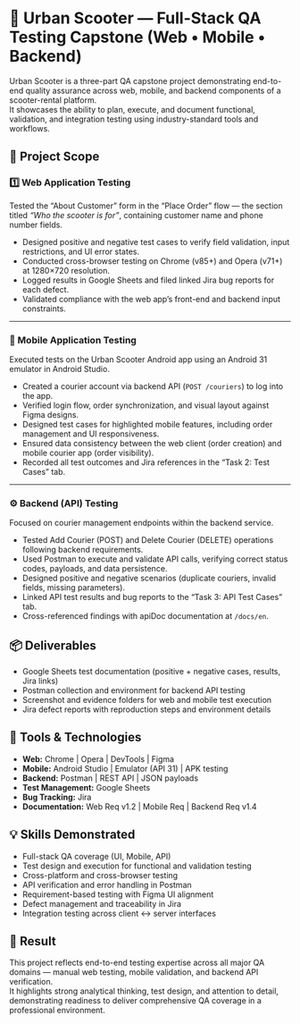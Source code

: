 # 🛴 Urban Scooter — Full-Stack QA Testing Capstone (Web • Mobile • Backend)

Urban Scooter is a three-part QA capstone project demonstrating end-to-end quality assurance across web, mobile, and backend components of a scooter-rental platform.  
It showcases the ability to plan, execute, and document functional, validation, and integration testing using industry-standard tools and workflows.

## 🧩 Project Scope

### 1️⃣ Web Application Testing
Tested the “About Customer” form in the “Place Order” flow — the section titled *“Who the scooter is for”*, containing customer name and phone number fields.  
- Designed positive and negative test cases to verify field validation, input restrictions, and UI error states.  
- Conducted cross-browser testing on Chrome (v85+) and Opera (v71+) at 1280×720 resolution.  
- Logged results in Google Sheets and filed linked Jira bug reports for each defect.  
- Validated compliance with the web app’s front-end and backend input constraints.

---

### 📱 Mobile Application Testing
Executed tests on the Urban Scooter Android app using an Android 31 emulator in Android Studio.  
- Created a courier account via backend API (`POST /couriers`) to log into the app.  
- Verified login flow, order synchronization, and visual layout against Figma designs.  
- Designed test cases for highlighted mobile features, including order management and UI responsiveness.  
- Ensured data consistency between the web client (order creation) and mobile courier app (order visibility).  
- Recorded all test outcomes and Jira references in the “Task 2: Test Cases” tab.

---

### ⚙️ Backend (API) Testing
Focused on courier management endpoints within the backend service.  
- Tested Add Courier (POST) and Delete Courier (DELETE) operations following backend requirements.  
- Used Postman to execute and validate API calls, verifying correct status codes, payloads, and data persistence.  
- Designed positive and negative scenarios (duplicate couriers, invalid fields, missing parameters).  
- Linked API test results and bug reports to the “Task 3: API Test Cases” tab.  
- Cross-referenced findings with apiDoc documentation at `/docs/en`.

## 📦 Deliverables
- Google Sheets test documentation (positive + negative cases, results, Jira links)  
- Postman collection and environment for backend API testing  
- Screenshot and evidence folders for web and mobile test execution  
- Jira defect reports with reproduction steps and environment details

## 🧰 Tools & Technologies
- **Web:** Chrome | Opera | DevTools | Figma  
- **Mobile:** Android Studio | Emulator (API 31) | APK testing  
- **Backend:** Postman | REST API | JSON payloads  
- **Test Management:** Google Sheets  
- **Bug Tracking:** Jira  
- **Documentation:** Web Req v1.2 | Mobile Req | Backend Req v1.4

## 💡 Skills Demonstrated
- Full-stack QA coverage (UI, Mobile, API)  
- Test design and execution for functional and validation testing  
- Cross-platform and cross-browser testing  
- API verification and error handling in Postman  
- Requirement-based testing with Figma UI alignment  
- Defect management and traceability in Jira  
- Integration testing across client ↔ server interfaces

## 🏁 Result
This project reflects end-to-end testing expertise across all major QA domains — manual web testing, mobile validation, and backend API verification.  
It highlights strong analytical thinking, test design, and attention to detail, demonstrating readiness to deliver comprehensive QA coverage in a professional environment.
